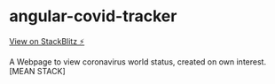 # angular-covid-tracker

[View on StackBlitz ⚡️](https://angular-covid-tracker.stackblitz.io/)

A Webpage to view coronavirus world status, created on own interest. [MEAN STACK]




